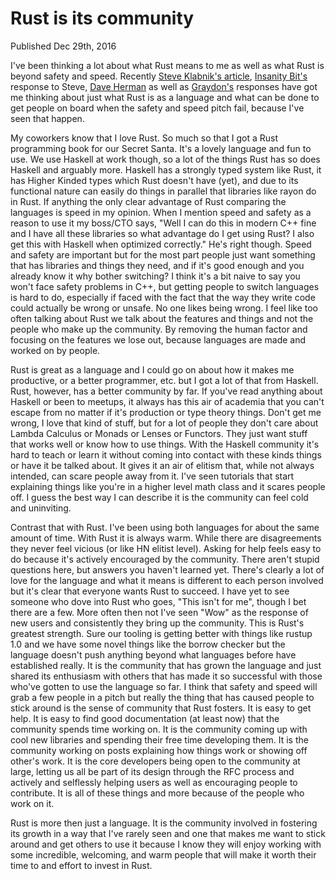 # Rust is its community
Published Dec 29th, 2016

I've been thinking a lot about what Rust means to me as well as what
Rust is beyond safety and speed. Recently [Steve Klabnik's article](http://words.steveklabnik.com/rust-is-more-than-safety),
[Insanity Bit's](http://insanitybit.github.io/2016/12/28/why-rust-introduction) response to Steve, [Dave Herman](https://thefeedbackloop.xyz/safety-is-rusts-fireflower/) as well as [Graydon's](http://graydon2.dreamwidth.org/247406.html)
responses have got me thinking about just what Rust is as a language
and what can be done to get people on board when the safety and speed
pitch fail, because I've seen that happen.

My coworkers know that I love Rust. So much so that I got a Rust programming
book for our Secret Santa. It's a lovely language and fun to use. We use
Haskell at work though, so a lot of the things Rust has so does Haskell
and arguably more. Haskell has a strongly typed system like Rust, it has
Higher Kinded types which Rust doesn't have (yet), and due to its
functional nature can easily do things in parallel that libraries like
rayon do in Rust. If anything the only clear advantage of Rust
comparing the languages is speed in my opinion. When I mention speed and safety as a reason to use it my boss/CTO
says, "Well I can do this in modern C++ fine and I have all these libraries
so what advantage do I get using Rust? I also get this with Haskell when
optimized correctly." He's right though. Speed and safety are important but for the most part people
just want something that has libraries and things they need, and if it's good
enough and you already know it why bother switching? I think it's a bit naive
to say you won't face safety problems in C++, but getting people to switch
languages is hard to do, especially if faced with the fact that the way
they write code could actually be wrong or unsafe. No one likes being wrong.
I feel like too often talking about Rust we talk about the features and
things and not the people who make up the community. By removing the human
factor and focusing on the features we lose out, because languages are
made and worked on by people.

Rust is great as a language and I could go on about how it makes me
productive, or a better programmer, etc. but I got a lot of that from
Haskell. Rust, however, has a better community by far. If you've read
anything about Haskell or been to meetups, it always has this air of
academia that you can't escape from no matter if it's production or type
theory things. Don't get me wrong, I love that kind of stuff, but for
a lot of people they don't care about Lambda Calculus or Monads or
Lenses or Functors. They just want stuff that works well or know how to
use things. With the Haskell community it's hard to teach or learn it
without coming into contact with these kinds things or have it be talked
about. It gives it an air of elitism that, while not always intended,
can scare people away from it. I've seen tutorials that start
explaining things like you're in a higher level math class and it scares
people off. I guess the best way I can describe it is the community can
feel cold and uninviting.

Contrast that with Rust. I've been using both languages for about the
same amount of time. With Rust it is always warm. While there are
disagreements they never feel vicious (or like HN elitist level). Asking
for help feels easy to do because it's actively encouraged by the
community. There aren't stupid questions here, but answers you haven't
learned yet. There's clearly a lot of love for the language and what it
means is different to each person involved but it's clear that everyone
wants Rust to succeed. I have yet to see someone who dove into Rust who
goes, "This isn't for me", though I bet there are a few. More often then
not I've seen "Wow" as the response of new users and consistently they
bring up the community. This is Rust's greatest strength. Sure our
tooling is getting better with things like rustup 1.0 and we have some novel things
like the borrow checker but the language doesn't push anything beyond
what languages before have established really. It is the community that has
grown the language and just shared its enthusiasm with others that has
made it so successful with those who've gotten to use the language so far. I think
that safety and speed will grab a few people in a pitch but really the
thing that has caused people to stick around is the sense of community
that Rust fosters. It is easy to get help. It is easy to find good documentation
(at least now) that the community spends time working on. It is the community
coming up with cool new libraries and spending their free time developing them.
It is the community working on posts explaining how things work or showing off
other's work. It is the core developers being open to the community at
large, letting us all be part of its design through the RFC process and
actively and selflessly helping users as well as encouraging people to
contribute. It is all of these things and more because of the people
who work on it.

Rust is more then just a language. It is the community involved in
fostering its growth in a way that I've rarely seen and one that makes
me want to stick around and get others to use it because I know they
will enjoy working with some incredible, welcoming, and warm people that
will make it worth their time to and effort to invest in Rust.
